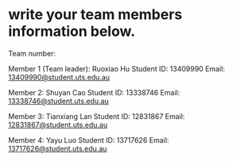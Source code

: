 # write your team members information below.

Team number: 

Member 1 (Team leader): Ruoxiao Hu
Student ID: 13409990
Email: 13409990@student.uts.edu.au


Member 2: Shuyan Cao
Student ID: 13338746
Email: 13338746@student.uts.edu.au

Member 3: Tianxiang Lan
Student ID: 12831867
Email: 12831867@student.uts.edu.au


Member 4: Yayu Luo
Student ID: 13717626
Email: 13717626@student.uts.edu.au

